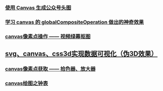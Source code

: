 ### [使用 Canvas 生成公众号头图](https://juejin.im/post/5b72d73ee51d4566205fe67b)
### [学习 canvas 的 globalCompositeOperation 做出的神奇效果](https://juejin.im/post/5b87de766fb9a01a175dce1e)
### [canvas像素点操作 —— 视频绿幕抠图](https://juejin.im/post/5b9722045188255c971fbfe0)
## [svg、canvas、css3d实现数据可视化（伪3D效果）](https://juejin.im/post/5b690a66f265da0f820254bd)
### [canvas像素点获取 —— 拾色器、放大器](https://juejin.im/post/5b95d5df6fb9a05d11176489)
### [canvas绘图之钟表](https://juejin.im/post/5b95cfef6fb9a05d1a12b8db)

